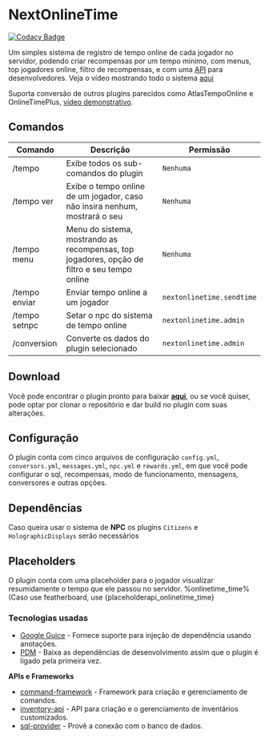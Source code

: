 # NextOnlineTime

[![Codacy Badge](https://api.codacy.com/project/badge/Grade/352b53ae062b44e580e6e9fb0646a8cf)](https://app.codacy.com/gh/NextPlugins/NextOnlineTime?utm_source=github.com&utm_medium=referral&utm_content=NextPlugins/NextOnlineTime&utm_campaign=Badge_Grade)

Um simples sistema de registro de tempo online de cada jogador no servidor, podendo criar recompensas por um tempo
mínimo, com menus, top jogadores online, filtro de recompensas, e com
uma [API](https://github.com/NextPlugins/NextOnlineTime/blob/dev/src/main/java/com/nextplugins/onlinetime/api/NextOnlineTimeAPI.java)
para desenvolvedores. Veja o vídeo mostrando todo o sistema [aqui](https://www.youtube.com/watch?v=jMhaaaxmgME)

Suporta conversão de outros plugins parecidos como AtlasTempoOnline e
OnlineTimePlus, [vídeo demonstrativo](https://www.youtube.com/watch?v=8naKKD7pa8E).

## Comandos

|Comando               |Descrição           |Permissão             |
|----------------------|--------------------|----------------------|
|/tempo                |Exibe todos os sub-comandos do plugin|`Nenhuma`|
|/tempo ver            |Exibe o tempo online de um jogador, caso não insira nenhum, mostrará o seu|`Nenhuma`|
|/tempo menu           |Menu do sistema, mostrando as recompensas, top jogadores, opção de filtro e seu tempo online|`Nenhuma`
|/tempo enviar         |Enviar tempo online a um jogador|`nextonlinetime.sendtime`|
|/tempo setnpc         |Setar o npc do sistema de tempo online|`nextonlinetime.admin`|
|/conversion           |Converte os dados do plugin selecionado|`nextonlinetime.admin`|

## Download

Você pode encontrar o plugin pronto para baixar [**aqui**](https://github.com/NextPlugins/NextOnlineTime/releases), ou
se você quiser, pode optar por clonar o repositório e dar build no plugin com suas alterações.

## Configuração

O plugin conta com cinco arquivos de configuração `config.yml`, `conversors.yml`, `messages.yml`, `npc.yml`
e `rewards.yml`, em que você pode configurar o sql, recompensas, modo de funcionamento, mensagens, conversores e outras
opções.

## Dependências
Caso queira usar o sistema de **NPC** os plugins `Citizens` e `HolographicDisplays` serão necessários

## Placeholders

O plugin conta com uma placeholder para o jogador visualizar resumidamente o tempo que ele passou no servidor.
%onlinetime_time% (Caso use featherboard, use {placeholderapi_onlinetime_time}

### Tecnologias usadas

- [Google Guice](https://github.com/google/guice) - Fornece suporte para injeção de dependência usando anotações.
- [PDM](https://github.com/knightzmc/pdm) - Baixa as dependências de desenvolvimento assim que o plugin é ligado pela
  primeira vez.

**APIs e Frameworks**

- [command-framework](https://github.com/SaiintBrisson/command-framework) - Framework para criação e gerenciamento de
  comandos.
- [inventory-api](https://github.com/HenryFabio/inventory-api) - API para criação e o gerenciamento de inventários
  customizados.
- [sql-provider](https://github.com/henryfabio/sql-provider) - Provê a conexão com o banco de dados.
